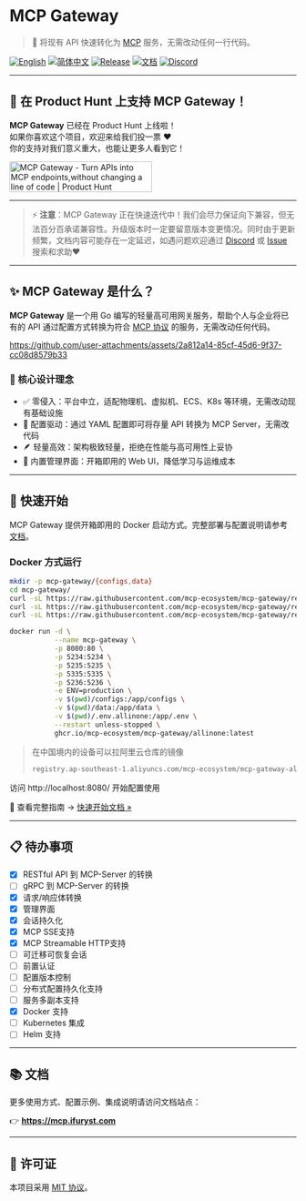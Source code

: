 # MCP Gateway

> 🚀 将现有 API 快速转化为 [MCP](https://modelcontextprotocol.io/) 服务，无需改动任何一行代码。

[![English](https://img.shields.io/badge/English-Click-yellow)](../README.md)
[![简体中文](https://img.shields.io/badge/简体中文-点击查看-orange)](README.zh-CN.md)
[![Release](https://img.shields.io/github/v/release/mcp-ecosystem/mcp-gateway)](https://github.com/mcp-ecosystem/mcp-gateway/releases)
[![文档](https://img.shields.io/badge/文档-在线阅读-blue)](https://mcp.ifuryst.com)
[![Discord](https://img.shields.io/badge/Discord-加入讨论-5865F2?logo=discord&logoColor=white)](https://discord.gg/udf69cT9TY)

---

## 🚀 在 Product Hunt 上支持 MCP Gateway！

**MCP Gateway** 已经在 Product Hunt 上线啦！  
如果你喜欢这个项目，欢迎来给我们投一票 ❤️  
你的支持对我们意义重大，也能让更多人看到它！

<a href="https://www.producthunt.com/posts/mcp-gateway?embed=true&utm_source=badge-featured&utm_medium=badge&utm_souce=badge-mcp&#0045;gateway" target="_blank"><img src="https://api.producthunt.com/widgets/embed-image/v1/featured.svg?post_id=958310&theme=light&t=1745767484477" alt="MCP&#0032;Gateway - Turn&#0032;APIs&#0032;into&#0032;MCP&#0032;endpoints&#0044;without&#0032;changing&#0032;a&#0032;line&#0032;of&#0032;code | Product Hunt" style="width: 250px; height: 54px;" width="250" height="54" /></a>

---

> ⚡ **注意**：MCP Gateway 正在快速迭代中！我们会尽力保证向下兼容，但无法百分百承诺兼容性。升级版本时一定要留意版本变更情况️。同时由于更新频繁，文档内容可能存在一定延迟，如遇问题欢迎通过 [Discord](https://discord.gg/udf69cT9TY) 或 [Issue](https://github.com/mcp-ecosystem/mcp-gateway/issues) 搜索和求助❤️

---

## ✨ MCP Gateway 是什么？

**MCP Gateway** 是一个用 Go 编写的轻量高可用网关服务，帮助个人与企业将已有的 API 通过配置方式转换为符合 [MCP 协议](https://modelcontextprotocol.io/) 的服务，无需改动任何代码。

https://github.com/user-attachments/assets/2a812a14-85cf-45d6-9f37-cc08d8579b33

### 🔧 核心设计理念

- ✅ 零侵入：平台中立，适配物理机、虚拟机、ECS、K8s 等环境，无需改动现有基础设施
- 🔄 配置驱动：通过 YAML 配置即可将存量 API 转换为 MCP Server，无需改代码
- 🪶 轻量高效：架构极致轻量，拒绝在性能与高可用性上妥协
- 🧭 内置管理界面：开箱即用的 Web UI，降低学习与运维成本

---

## 🚀 快速开始

MCP Gateway 提供开箱即用的 Docker 启动方式。完整部署与配置说明请参考 [文档](https://mcp.ifuryst.com/getting-started/quick-start)。

### Docker 方式运行

```bash
mkdir -p mcp-gateway/{configs,data}
cd mcp-gateway/
curl -sL https://raw.githubusercontent.com/mcp-ecosystem/mcp-gateway/refs/heads/main/configs/apiserver.yaml -o configs/apiserver.yaml
curl -sL https://raw.githubusercontent.com/mcp-ecosystem/mcp-gateway/refs/heads/main/configs/mcp-gateway.yaml -o configs/mcp-gateway.yaml
curl -sL https://raw.githubusercontent.com/mcp-ecosystem/mcp-gateway/refs/heads/main/.env.example -o .env.allinone

docker run -d \
           --name mcp-gateway \
           -p 8080:80 \
           -p 5234:5234 \
           -p 5235:5235 \
           -p 5335:5335 \
           -p 5236:5236 \
           -e ENV=production \
           -v $(pwd)/configs:/app/configs \
           -v $(pwd)/data:/app/data \
           -v $(pwd)/.env.allinone:/app/.env \
           --restart unless-stopped \
           ghcr.io/mcp-ecosystem/mcp-gateway/allinone:latest
```

> 在中国境内的设备可以拉阿里云仓库的镜像
>
> ```bash
> registry.ap-southeast-1.aliyuncs.com/mcp-ecosystem/mcp-gateway-allinone:latest
> ```

访问 http://localhost:8080/ 开始配置使用

📖 查看完整指南 → [快速开始文档 »](https://mcp.ifuryst.com/getting-started/quick-start)

---

## 📋 待办事项

- [x] RESTful API 到 MCP-Server 的转换
- [ ] gRPC 到 MCP-Server 的转换
- [x] 请求/响应体转换
- [x] 管理界面
- [x] 会话持久化
- [x] MCP SSE支持
- [x] MCP Streamable HTTP支持
- [ ] 可迁移可恢复会话
- [ ] 前置认证
- [ ] 配置版本控制
- [ ] 分布式配置持久化支持
- [ ] 服务多副本支持
- [x] Docker 支持
- [ ] Kubernetes 集成
- [ ] Helm 支持

---

## 📚 文档

更多使用方式、配置示例、集成说明请访问文档站点：

👉 **https://mcp.ifuryst.com**

---

## 📄 许可证

本项目采用 [MIT 协议](../LICENSE)。

